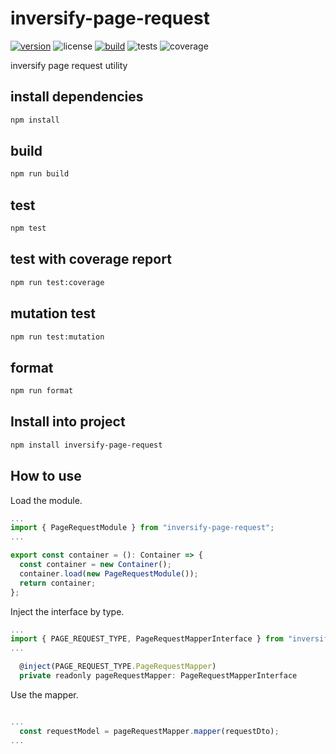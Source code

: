 # inversify-page-request

[![version](https://img.shields.io/github/package-json/v/yadickson/inversify-page-request?style=flat-square)](https://www.npmjs.com/package/inversify-page-request)
![license](https://img.shields.io/github/license/yadickson/inversify-page-request?style=flat-square)
[![build](https://img.shields.io/github/actions/workflow/status/yadickson/inversify-page-request/npm-build.yml?branch=main&style=flat-square)](https://github.com/yadickson/inversify-page-request/actions/workflows/npm-build.yml)
![tests](https://img.shields.io/endpoint?style=flat-square&url=https%3A%2F%2Fgist.githubusercontent.com%2Fyadickson%2F2edc636fc2ff6aff4b056d455f3290be%2Fraw%2Finversify-page-request-junit-tests.json)
![coverage](https://img.shields.io/endpoint?style=flat-square&url=https%3A%2F%2Fgist.githubusercontent.com%2Fyadickson%2F2edc636fc2ff6aff4b056d455f3290be%2Fraw%2Finversify-page-request-cobertura-coverage.json)

inversify page request utility

## install dependencies

```bash
npm install
```

## build

```bash
npm run build
```

## test

```bash
npm test
```

## test with coverage report

```bash
npm run test:coverage
```

## mutation test

```bash
npm run test:mutation
```

## format

```bash
npm run format
```

## Install into project

```bash
npm install inversify-page-request
```

## How to use

Load the module.

```javascript
...
import { PageRequestModule } from "inversify-page-request";
...

export const container = (): Container => {
  const container = new Container();
  container.load(new PageRequestModule());
  return container;
};
```

Inject the interface by type.

```javascript
...
import { PAGE_REQUEST_TYPE, PageRequestMapperInterface } from "inversify-page-request";
...

  @inject(PAGE_REQUEST_TYPE.PageRequestMapper)
  private readonly pageRequestMapper: PageRequestMapperInterface
```

Use the mapper.

```javascript

...
  const requestModel = pageRequestMapper.mapper(requestDto);
...

```
